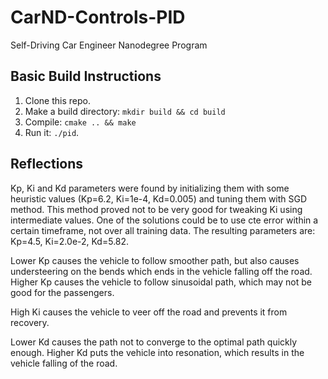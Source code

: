 # CarND-Controls-PID
Self-Driving Car Engineer Nanodegree Program

## Basic Build Instructions

1. Clone this repo.
2. Make a build directory: `mkdir build && cd build`
3. Compile: `cmake .. && make`
4. Run it: `./pid`.

## Reflections

Kp, Ki and Kd parameters were found by initializing them with some heuristic values (Kp=6.2, Ki=1e-4, Kd=0.005) and tuning them with SGD method. This method proved not to be very good for tweaking Ki using intermediate values. One of the solutions could be to use cte error within a certain timeframe, not over all training data. The resulting parameters are: Kp=4.5, Ki=2.0e-2, Kd=5.82.

Lower Kp causes the vehicle to follow smoother path, but also causes understeering on the bends which ends in the vehicle falling off the road. Higher Kp causes the vehicle to follow sinusoidal path, which may not be good for the passengers.

High Ki causes the vehicle to veer off the road and prevents it from recovery.

Lower Kd causes the path not to converge to the optimal path quickly enough. Higher Kd puts the vehicle into resonation, which results in the vehicle falling of the road.
